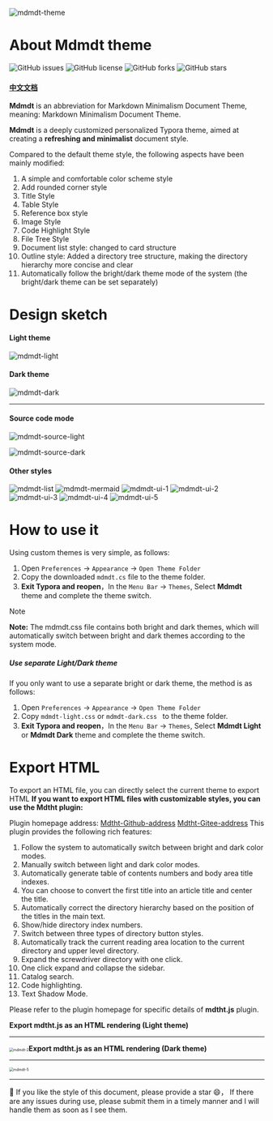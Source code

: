 ![mdmdt-theme](./img/mdmdt-cover.png)
# About Mdmdt theme
![GitHub issues](https://img.shields.io/github/issues/cayxc/Mdmdt.svg)
![GitHub license](https://img.shields.io/github/license/cayxc/Mdmdt.svg)
![GitHub forks](https://img.shields.io/github/forks/cayxc/Mdmdt.svg)
![GitHub stars](https://img.shields.io/github/stars/cayxc/Mdmdt.svg)

#### [中文文档](./readme.zh.md)

**Mdmdt** is an abbreviation for Markdown Minimalism Document Theme, meaning: Markdown Minimalism Document Theme.

**Mdmdt** is a deeply customized personalized Typora theme, aimed at creating a **refreshing and minimalist** document style.

Compared to the default theme style, the following aspects have been mainly modified:
1. A simple and comfortable color scheme style
2. Add rounded corner style
3. Title Style
4. Table Style
5. Reference box style
6. Image Style
7. Code Highlight Style
8. File Tree Style
9. Document list style: changed to card structure
10. Outline style: Added a directory tree structure, making the directory hierarchy more concise and clear
11. Automatically follow the bright/dark theme mode of the system (the bright/dark theme can be set separately)

# Design sketch

#### Light theme

![mdmdt-light](./img/mdmdt-light.png)
#### Dark theme

![mdmdt-dark](./img/mdmdt-dark.png)

---

#### Source code mode

![mdmdt-source-light](./img/mdmdt-source-light.png)

![mdmdt-source-dark](./img/mdmdt-source-dark.png)

#### Other styles

![mdmdt-list](./img/mdmdt-list.png)
![mdmdt-mermaid](./img/mdmdt-mermaid.png)
![mdmdt-ui-1](./img/mdmdt-ui-1.png)
![mdmdt-ui-2](./img/mdmdt-ui-2.png)
![mdmdt-ui-3](./img/mdmdt-ui-3.jpg)
![mdmdt-ui-4](./img/mdmdt-ui-4.png)
![mdmdt-ui-5](./img/mdmdt-ui-5.png)

# How to use it

Using custom themes is very simple, as follows:

1. Open `Preferences` -> `Appearance` -> `Open Theme Folder`
2. Copy the downloaded `mdmdt.cs`  file to the theme folder.
3. **Exit Typora and reopen**，In the `Menu Bar` -> `Themes`, Select **Mdmdt** theme and complete the theme switch.

> [!NOTE]
> **Note:** The mdmdt.css file contains both bright and dark themes, which will automatically switch between bright and dark themes according to the system mode.

##### Use separate Light/Dark theme

If you only want to use a separate bright or dark theme, the method is as follows:
1. Open `Preferences` -> `Appearance` -> `Open Theme Folder`
2. Copy `mdmdt-light.css` or `mdmdt-dark.css ` to the theme folder.
3. **Exit Typora and reopen**，In the `Menu Bar` -> `Themes`, Select **Mdmdt Light** or **Mdmdt Dark** theme and complete the theme switch.

# Export HTML

To export an HTML file, you can directly select the current theme to export HTML
**If you want to export HTML files with customizable styles, you can use the Mdtht plugin:**

Plugin homepage address:  [Mdtht-Github-address](https://github.com/cayxc/Mdtht)  [Mdtht-Gitee-address]( https://gitee.com/cayxc/mdtht )
This plugin provides the following rich features:

1. Follow the system to automatically switch between bright and dark color modes.
2. Manually switch between light and dark color modes.
3. Automatically generate table of contents numbers and body area title indexes.
4. You can choose to convert the first title into an article title and center the title.
5. Automatically correct the directory hierarchy based on the position of the titles in the main text.
6. Show/hide directory index numbers.
7. Switch between three types of directory button styles.
8. Automatically track the current reading area location to the current directory and upper level directory.
9. Expand the screwdriver directory with one click.
10. One click expand and collapse the sidebar.
11. Catalog search.
12. Code highlighting.
13. Text Shadow Mode.

Please refer to the plugin homepage for specific details of **mdtht.js** plugin.



**Export mdtht.js as an HTML rendering (Light theme)**

---

<img src="./img/mdmdt-2.png" alt="mdmdt-2" style="zoom:50%;" />**Export mdtht.js as an HTML rendering (Dark theme)**

---

<img src="./img/mdmdt-5.png" alt="mdmdt-5" style="zoom:50%;" />

---

🐳 If you like the style of this document, please provide a star 😄， If there are any issues during use, please submit them in a timely manner and I will handle them as soon as I see them.
